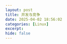 ```yaml
---
layout: post
title: 并发与竞争
date: 2025-04-02 18:56:02
categories: [Linux]
excerpt: 
hide: false
---
```

